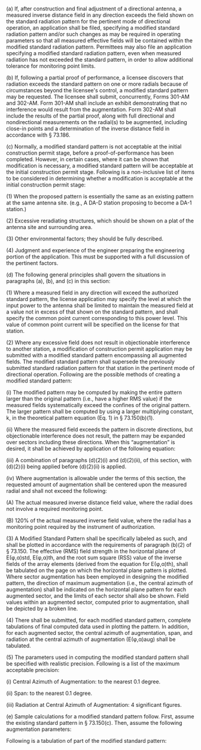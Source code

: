 (a) If, after construction and final adjustment of a directional antenna, a measured inverse distance field in any direction exceeds the field shown on the standard radiation pattern for the pertinent mode of directional operation, an application shall be filed, specifying a modified standard radiation pattern and/or such changes as may be required in operating parameters so that all measured effective fields will be contained within the modified standard radiation pattern. Permittees may also file an application specifying a modified standard radiation pattern, even when measured radiation has not exceeded the standard pattern, in order to allow additional tolerance for monitoring point limits.

(b) If, following a partial proof of performance, a licensee discovers that radiation exceeds the standard pattern on one or more radials because of circumstances beyond the licensee's control, a modified standard pattern may be requested. The licensee shall submit, concurrently, Forms 301-AM and 302-AM. Form 301-AM shall include an exhibit demonstrating that no interference would result from the augmentation. Form 302-AM shall include the results of the partial proof, along with full directional and nondirectional measurements on the radial(s) to be augmented, including close-in points and a determination of the inverse distance field in accordance with § 73.186.

(c) Normally, a modified standard pattern is not acceptable at the initial construction permit stage, before a proof-of-performance has been completed. However, in certain cases, where it can be shown that modification is necessary, a modified standard pattern will be acceptable at the initial construction permit stage. Following is a non-inclusive list of items to be considered in determining whether a modification is acceptable at the initial construction permit stage:

(1) When the proposed pattern is essentially the same as an existing pattern at the same antenna site. (e.g., A DA-D station proposing to become a DA-1 station.)

(2) Excessive reradiating structures, which should be shown on a plat of the antenna site and surrounding area.

(3) Other environmental factors; they should be fully described.

(4) Judgment and experience of the engineer preparing the engineering portion of the application. This must be supported with a full discussion of the pertinent factors.

(d) The following general principles shall govern the situations in paragraphs (a), (b), and (c) in this section:

(1) Where a measured field in any direction will exceed the authorized standard pattern, the license application may specify the level at which the input power to the antenna shall be limited to maintain the measured field at a value not in excess of that shown on the standard pattern, and shall specify the common point current corresponding to this power level. This value of common point current will be specified on the license for that station.

(2) Where any excessive field does not result in objectionable interference to another station, a modification of construction permit application may be submitted with a modified standard pattern encompassing all augmented fields. The modified standard pattern shall supersede the previously submitted standard radiation pattern for that station in the pertinent mode of directional operation. Following are the possible methods of creating a modified standard pattern:

(i) The modified pattern may be computed by making the entire pattern larger than the original pattern (i.e., have a higher RMS value) if the measured fields systematically exceed the confines of the original pattern. The larger pattern shall be computed by using a larger multiplying constant, k, in the theoretical pattern equation (Eq. 1) in § 73.150(b)(1).

(ii) Where the measured field exceeds the pattern in discrete directions, but objectionable interference does not result, the pattern may be expanded over sectors including these directions. When this “augmentation” is desired, it shall be achieved by application of the following equation:
              

(iii) A combination of paragraphs (d)(2)(i) and (d)(2)(ii), of this section, with (d)(2)(i) being applied before (d)(2)(ii) is applied.

(iv) Where augmentation is allowable under the terms of this section, the requested amount of augmentation shall be centered upon the measured radial and shall not exceed the following:

(A) The actual measured inverse distance field value, where the radial does not involve a required monitoring point.

(B) 120% of the actual measured inverse field value, where the radial has a monitoring point required by the instrument of authorization.

(3) A Modified Standard Pattern shall be specifically labeled as such, and shall be plotted in accordance with the requirements of paragraph (b)(2) of § 73.150. The effective (RMS) field strength in the horizontal plane of E(φ,α)std, E(φ,α)th, and the root sum square (RSS) value of the inverse fields of the array elements (derived from the equation for E(φ,α)th), shall be tabulated on the page on which the horizontal plane pattern is plotted. Where sector augmentation has been employed in designing the modified pattern, the direction of maximum augmentation (i.e., the central azimuth of augmentation) shall be indicated on the horizontal plane pattern for each augmented sector, and the limits of each sector shall also be shown. Field values within an augmented sector, computed prior to augmentation, shall be depicted by a broken line.

(4) There shall be submitted, for each modified standard pattern, complete tabulations of final computed data used in plotting the pattern. In addition, for each augmented sector, the central azimuth of augmentation, span, and radiation at the central azimuth of augmentation (E(φ,α)aug) shall be tabulated.

(5) The parameters used in computing the modified standard pattern shall be specified with realistic precision. Following is a list of the maximum acceptable precision:

(i) Central Azimuth of Augmentation: to the nearest 0.1 degree.

(ii) Span: to the nearest 0.1 degree.

(iii) Radiation at Central Azimuth of Augmentation: 4 significant figures.

(e) Sample calculations for a modified standard pattern follow. First, assume the existing standard pattern in § 73.150(c). Then, assume the following augmentation parameters:

Following is a tabulation of part of the modified standard pattern:

